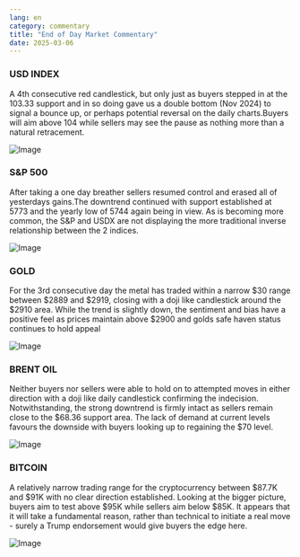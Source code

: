 ```yaml
---
lang: en
category: commentary
title: "End of Day Market Commentary"
date: 2025-03-06
---
```


### USD INDEX

A 4th consecutive red candlestick, but only just as buyers stepped in at the 103.33 support and in so doing gave us a double bottom (Nov 2024) to signal a bounce up, or perhaps potential reversal on the daily charts.Buyers will aim above 104 while sellers may see the pause as nothing more than a natural retracement.

![Image](https://markleighedu.github.io/img/Mar-2025/06-Mar-2025/usdindex.jpg)

### S&P 500

After taking a one day breather sellers resumed control and erased all of yesterdays gains.The downtrend continued with support established at 5773 and the yearly low of 5744 again being in view. As is becoming more common, the S&P and USDX are not displaying the more traditional inverse relationship between the 2 indices.

![Image](https://markleighedu.github.io/img/Mar-2025/06-Mar-2025/sp500.jpg)

### GOLD

For the 3rd consecutive day the metal has traded within a narrow $30 range between $2889 and $2919, closing with a doji like candlestick around the $2910 area. While the trend is slightly down, the sentiment and bias have a positive feel as prices maintain above $2900 and golds safe haven status continues to hold appeal

![Image](https://markleighedu.github.io/img/Mar-2025/06-Mar-2025/gold.jpg)

### BRENT OIL

Neither buyers nor sellers were able to hold on to attempted moves in either direction with a doji like daily candlestick confirming the indecision. Notwithstanding, the strong downtrend is firmly intact as sellers remain close to the $68.36 support area. The lack of demand at current levels favours the downside with buyers looking up to regaining the $70 level.

![Image](https://markleighedu.github.io/img/Mar-2025/06-Mar-2025/brentoil.jpg)

### BITCOIN

A relatively narrow trading range for the cryptocurrency between $87.7K and $91K with no clear direction established. Looking at the bigger picture, buyers aim to test above $95K while sellers aim below $85K. It appears that it will take a fundamental reason, rather than technical to initiate a real move - surely a Trump endorsement would give buyers the edge here. 

![Image](https://markleighedu.github.io/img/Mar-2025/06-Mar-2025/bitcoin.jpg)

